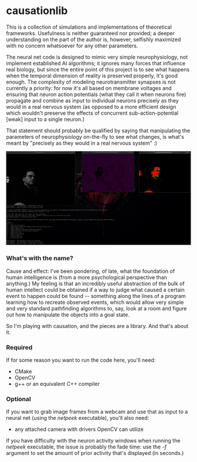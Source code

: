 # causationlib
This is a collection of simulations and implementations of theoretical frameworks.  Usefulness is neither guaranteed nor provided; a deeper understanding on the part of the author is, however, selfishly maximized with no concern whatsoever for any other parameters.

The neural net code is designed to mimic very simple neurophysiology, not implement established AI algorithms; it ignores many forces that influence real biology, but since the entire point of this project is to see what happens when the temporal dimension of reality is preserved properly, it's good enough.  The complexity of modeling neurotransmitter synapses is not currently a priority: for now it's all based on membrane voltages and ensuring that neuron action potentials (what they call it when neurons fire) propagate and combine as input to individual neurons precisely as they would in a real nervous system (as opposed to a more efficient design which wouldn't preserve the effects of concurrent sub-action-potential [weak] input to a single neuron.)

That statement should probably be qualified by saying that manipulating the parameters of neurophysiology on-the-fly to see what changes, is what's meant by "precisely as they would in a real nervous system"  :)

![screenshot](src/netpeek.png)

### What's with the name?
Cause and effect: I've been pondering, of late, what the foundation of human intelligence is (from a more psychological perspective than anything.)  My feeling is that an incredibly useful abstraction of the bulk of human intellect could be obtained if a way to judge what caused a certain event to happen could be found -- something along the lines of a program learning how to recreate observed events, which would allow very simple and very standard pathfinding algorithms to, say, look at a room and figure out how to manipulate the objects into a goal state.

So I'm playing with causation, and the pieces are a library.  And that's about it.


### Required
If for some reason you want to run the code here, you'll need:
 - CMake
 - OpenCV
 - g++ or an equivalent C++ compiler

### Optional
If you want to grab image frames from a webcam and use that as input to a neural net (using the _netpeek_ executable), you'll also need:
 - any attached camera with drivers OpenCV can utilize

If you have difficulty with the neuron activity windows when running the _netpeek_ executable, the issue is probably the fade time: use the _-f_ argument to set the amount of prior activity that's displayed (in seconds.)


